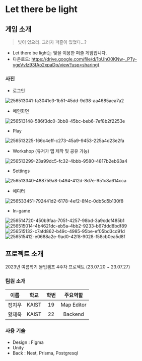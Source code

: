 # Let there be light

## 게임 소개

> 빛이 있으라. 그러자 퍼즐이 있었다...?

- Let there be light는 빛을 이용한 퍼즐 게임입니다.
- 다운로드: [https://drive.google.com/file/d/1bUhO0KNw-_PTy-vgeVvIz93fAo2xpaDp/view?usp=sharing)](https://drive.google.com/file/d/1bUhO0KNw-_PTy-vgeVvIz93fAo2xpaDp/view?usp=sharing)

### 사진

- 로그인

![256513041-fa3041e3-1b51-45dd-9d38-aa4685aea7a2](https://github.com/JeukHwang/madcamp-week4/assets/92910273/4905cc71-258a-4f1a-8797-47cadbbb69fd)

- 메인화면

![256513148-586f3dc0-3bb8-45bc-beb6-7ef8b2f2253e](https://github.com/JeukHwang/madcamp-week4/assets/92910273/8b24cf67-ce0d-4149-9cfa-c061c2b26f86)

- Play

![256513225-166c4eff-c273-45a9-9453-225a4d23e2fa](https://github.com/JeukHwang/madcamp-week4/assets/92910273/a1966601-bc59-4b35-b18f-c4613648f779)

- Workshop (유저가 맵 제작 및 공유 가능)

![256513299-23a99dc5-fc32-4bbb-9580-4817b2eb63a4](https://github.com/JeukHwang/madcamp-week4/assets/92910273/361a4b84-7d14-4fe2-9d65-453ee4d9aa0d)

- Settings

![256513340-488759a8-b494-412d-8d7e-951c8a614cca](https://github.com/JeukHwang/madcamp-week4/assets/92910273/ecbc64e7-88bb-4cfa-bcc2-857c96efed01)

- 에디터

![256533451-792441d2-6178-4ef2-8f4c-0db5d5b130f8](https://github.com/JeukHwang/madcamp-week4/assets/92910273/d8bd3f9b-a67d-4339-ab90-4fe7c2bced2b)

- In-game

![256514720-450b9faa-7051-4257-98bd-3a9cdcf485b1](https://github.com/JeukHwang/madcamp-week4/assets/92910273/fc9c9bc0-b014-435a-9431-300b6a5bdd20)
![256515014-4b4621dc-eb5a-4bb2-9233-b67ddd8bdf89](https://github.com/JeukHwang/madcamp-week4/assets/92910273/2ea67c86-e8f3-4b9d-9560-efe0912199ca)
![256515132-c7afd862-b49c-4985-95be-ef05bd3cd91d](https://github.com/JeukHwang/madcamp-week4/assets/92910273/27e5eb84-0fae-4c28-b6bf-6a550f385e58)
![256515412-e0688a2e-9ad0-42f8-9028-f58cb0ea5d8f](https://github.com/JeukHwang/madcamp-week4/assets/92910273/b56d6581-1f96-47c6-b934-d4cfa20319f2)

## 프로젝트 소개

2023년 여름학기 몰입캠프 4주차 프로젝트 (23.07.20 ~ 23.07.27)

### 팀원 소개

|  이름  | 학교  | 학번 |   주요역할    |
| :----: | :---: | :--: | :-----------: |
| 정지우 | KAIST  |  19  |  Map Editor  |
| 황제욱 | KAIST |  22  |  Backend  |

### 사용 기술

- Design : Figma
- Unity
- Back : Nest, Prisma, Postgresql
